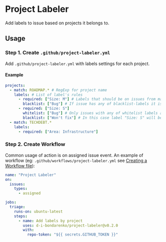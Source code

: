 # Project Labeler

Add labels to issue based on projects it belongs to.

## Usage

### Step 1. Create `.github/project-labeler.yml`

Add `.github/project-labeler.yml` with labels settings for each project.

#### Example

```yml
projects:
  - match: ROADMAP.* # RegExp for project name
    labels: # List of label's rules
      - required: ["Size: M"] # Labels that should be on issues from matching projects
        blacklist: ["Bug"] # If issue has any of blacklist-labels it is ignored by action
      - required: ["Size: S"]
        whitelist: ["Bug"] # Only issues with any of whitelist labels are going to be processed
        blacklist: ["Won't fix"] # In this case label "Size: S" will be added only on issues with "Bug" label and without "Won't fix"
  - match: TECHDEBT.*
    labels:
      - required: ["Area: Infrastructure"]
```

### Step 2. Create Workflow

Common usage of action is on assigned issue event. An example of workflow (eg: `.github/workflows/project-labeler.yml` see [Creating a Workflow file](https://help.github.com/en/articles/configuring-a-workflow#creating-a-workflow-file)):

```yml
name: "Project Labeler"
on:
  issues:
    types:
      - assigned

jobs:
  triage:
    runs-on: ubuntu-latest
    steps:
      - name: Add labels by project
        uses: d-i-bondarenko/project-labeler@v0.2.0
        with:
          repo-token: "${{ secrets.GITHUB_TOKEN }}"
```
